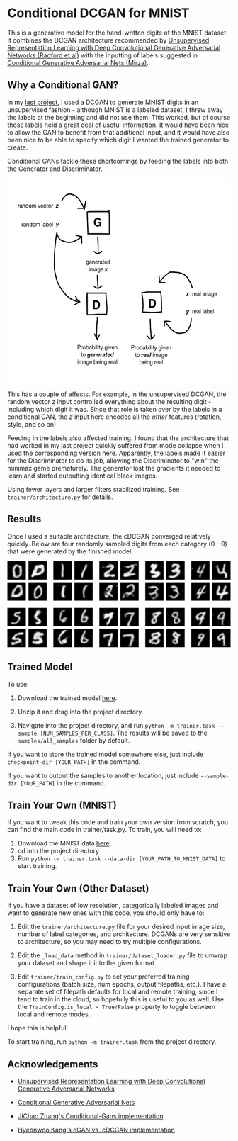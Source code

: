 # Conditional DCGAN for MNIST

This is a generative model for the hand-written digits of the MNIST dataset. It combines the DCGAN architecture recommended by [Unsupervised Representation Learning with Deep Convolutional Generative Adversarial Networks (Radford et al)](https://arxiv.org/pdf/1511.06434.pdf) with the inputting of labels suggested in [Conditional Generative Adversarial Nets (Mirza)](https://arxiv.org/pdf/1411.1784.pdf).

## Why a Conditional GAN?

In my [last project](https://github.com/sarahwolf32/DCGAN-for-MNIST), I used a DCGAN to generate MNIST digits in an unsupervised fashion - although MNIST is a labeled dataset, I threw away the labels at the beginning and did not use them. This worked, but of course those labels held a great deal of useful information. It would have been nice to allow the GAN to benefit from that additional input, and it would have also been nice to be able to specify which digit I wanted the trained generator to create. 

Conditional GANs tackle these shortcomings by feeding the labels into both the Generator and Discriminator. 

<p align="center"><img src='readme_images/cGAN_diagram2.png' height="461" width="565"></p>

This has a couple of effects. For example, in the unsupervised DCGAN, the random vector <i>z</i> input controlled everything about the resulting digit - including which digit it was. Since that role is taken over by the labels in a conditional GAN, the <i>z</i> input here encodes all the <i>other</i> features (rotation, style, and so on). 

Feeding in the labels also affected training. I found that the architecture that had worked in my last project quickly suffered from mode collapse when I used the corresponding version here. Apparently, the labels made it easier for the Discriminator to do its job, allowing the Discriminator to "win" the minimax game prematurely. The generator lost the gradients it needed to learn and started outputting identical black images. 

Using fewer layers and larger filters stabilized training. See ```trainer/architecture.py``` for details.

## Results

Once I used a suitable architecture, the cDCGAN converged relatively quickly. Below are four randomly sampled digits from each category (0 - 9) that were generated by the finished model:

<img src='readme_images/all_numbers.png' width="600">

## Trained Model

To use:

1. Download the trained model [here](https://storage.googleapis.com/gan-training-207705-public-bucket/MNIST-cDCGAN-model-1.zip).

2. Unzip it and drag into the project directory.

3. Navigate into the project directory, and run ```python -m trainer.task --sample [NUM_SAMPLES_PER_CLASS]```. The results will be saved to the ```samples/all_samples``` folder by default.

If you want to store the trained model somewhere else, just include ```--checkpoint-dir [YOUR_PATH]``` in the command.

If you want to output the samples to another location, just include ```--sample-dir [YOUR_PATH]``` in the command.

## Train Your Own (MNIST)

If you want to tweak this code and train your own version from scratch, you can find the main code in trainer/task.py. To train, you will need to:

1. Download the MNIST data [here](https://storage.googleapis.com/gan-training-207705-public-bucket/mnist.npz).
2. cd into the project directory
3. Run ```python -m trainer.task --data-dir [YOUR_PATH_TO_MNIST_DATA]``` to start training.

## Train Your Own (Other Dataset)

If you have a dataset of low resolution, categorically labeled images and want to generate new ones with this code, you should only have to:

1. Edit the ```trainer/architecture.py``` file for your desired input image size, number of label categories, and architecture. DCGANs are very sensitive to architecture, so you may need to try multiple configurations.

2. Edit the ```_load_data``` method in ```trainer/dataset_loader.py``` file to unwrap your dataset and shape it into the given format. 

3. Edit ```trainer/train_config.py``` to set your preferred training configurations (batch size, num epochs, output filepaths, etc.). I have a separate set of filepath defaults for local and remote training, since I tend to train in the cloud, so hopefully this is useful to you as well. Use the ```TrainConfig.is_local = True/False``` property to toggle between local and remote modes.

I hope this is helpful! 

To start training, run ```python -m trainer.task``` from the project directory.


## Acknowledgements

* [Unsupervised Representation Learning with Deep Convolutional Generative Adversarial Networks](https://arxiv.org/pdf/1511.06434.pdf)

* [Conditional Generative Adversarial Nets](https://arxiv.org/pdf/1411.1784.pdf)

* [JiChao Zhang's Conditional-Gans implementation](https://github.com/zhangqianhui/Conditional-Gans)

* [Hyeonwoo Kang's cGAN vs. cDCGAN implementation](https://github.com/znxlwm/tensorflow-MNIST-cGAN-cDCGAN)




